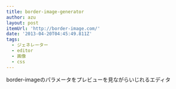 ```yaml
---
title: border-image-generator
author: azu
layout: post
itemUrl: 'http://border-image.com/'
date: '2013-04-20T04:45:49.811Z'
tags:
  - ジェネレーター
  - editor
  - 画像
  - css
---
```

border-imageのパラメータをプレビューを見ながらいじれるエディタ
